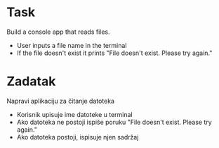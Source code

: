 ﻿# Task

Build a console app that reads files.
- User inputs a file name in the terminal
- If the file doesn't exist it prints "File doesn't exist. Please try again."

# Zadatak

Napravi aplikaciju za čitanje datoteka​
- Korisnik upisuje ime datoteke u terminal
- Ako datoteka ne postoji ispiše poruku "File doesn't exist. Please try again."​
- Ako datoteka postoji, ispisuje njen sadržaj
